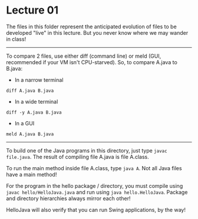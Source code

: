Lecture 01
==========

The files in this folder represent the anticipated
evolution of files to be developed "live" in this lecture.
But you never know where we may wander in class!

---

To compare 2 files, use either diff (command line)
or meld (GUI, recommended if your VM isn't CPU-starved).
So, to compare A.java to B.java:

* In a narrow terminal

``diff A.java B.java``

* In a wide terminal

``diff -y A.java B.java``

* In a GUI

``meld A.java B.java``

---

To build one of the Java programs in this directory, just type ``javac file.java``. The result of compiling file A.java is file A.class. 

To run the main method inside file A.class, type ``java A``. Not all Java files have a main method!

For the program in the hello package / directory, you must compile using ``javac hello/HelloJava.java`` and run using ``java hello.HelloJava``. Package and directory hierarchies always mirror each other!

HelloJava will also verify that you can run Swing applications, by the way!

